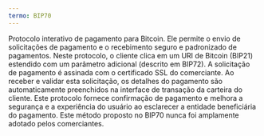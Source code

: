 ```yaml
---
termo: BIP70
---
```


Protocolo interativo de pagamento para Bitcoin. Ele permite o envio de solicitações de pagamento e o recebimento seguro e padronizado de pagamentos. Neste protocolo, o cliente clica em um URI de Bitcoin (BIP21) estendido com um parâmetro adicional (descrito em BIP72). A solicitação de pagamento é assinada com o certificado SSL do comerciante. Ao receber e validar esta solicitação, os detalhes do pagamento são automaticamente preenchidos na interface de transação da carteira do cliente. Este protocolo fornece confirmação de pagamento e melhora a segurança e a experiência do usuário ao esclarecer a entidade beneficiária do pagamento. Este método proposto no BIP70 nunca foi amplamente adotado pelos comerciantes.